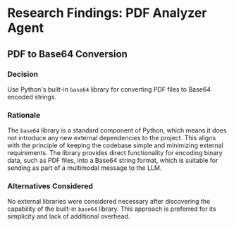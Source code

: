 # Research Findings: PDF Analyzer Agent

## PDF to Base64 Conversion

### Decision

Use Python's built-in `base64` library for converting PDF files to Base64 encoded strings.

### Rationale

The `base64` library is a standard component of Python, which means it does not introduce any new external dependencies to the project. This aligns with the principle of keeping the codebase simple and minimizing external requirements. The library provides direct functionality for encoding binary data, such as PDF files, into a Base64 string format, which is suitable for sending as part of a multimodal message to the LLM.

### Alternatives Considered

No external libraries were considered necessary after discovering the capability of the built-in `base64` library. This approach is preferred for its simplicity and lack of additional overhead.
